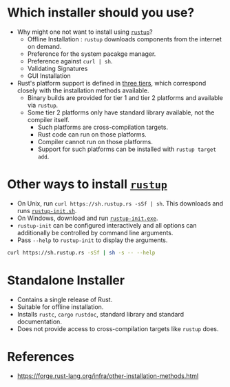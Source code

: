 # Which installer should you use?
* Why might one not want to install using [`rustup`](https://github.com/rust-lang/rustup.rs)?
	* Offline Installation : `rustup` downloads components from the internet on demand.
	* Preference for the system pacakge manager.
	* Preference against `curl | sh`.
	* Validating Signatures
	* GUI Installation
* Rust's platform support is defined in [three tiers](https://github.com/pravsemilo/rust-notes/blob/master/forge.rust-lang.org/Rust_Platform_Support.md), which correspond closely with the installation methods available.
	* Binary builds are provided for tier 1 and tier 2 platforms and available via `rustup`.
	* Some tier 2 platforms only have standard library available, not the compiler itself.
		* Such platforms are cross-compilation targets.
		* Rust code can run on those platforms.
		* Compiler cannot run on those platforms.
		* Support for such platforms can be installed with `rustup target add`.
# Other ways to install  [`rustup`](https://github.com/rust-lang/rustup.rs)
* On Unix, run `curl https://sh.rustup.rs -sSf | sh`. This downloads and runs [`rustup-init.sh`](https://static.rust-lang.org/rustup/rustup-init.sh).
* On Windows, download and run [`rustup-init.exe`](https://static.rust-lang.org/rustup/dist/i686-pc-windows-gnu/rustup-init.exe).
* `rustup-init` can be configured interactively and all options can additionally be controlled by command line arguments.
* Pass `--help` to `rustup-init` to display the arguments.
```bash
curl https://sh.rustup.rs -sSf | sh -s -- --help
```
# Standalone Installer
* Contains a single release of Rust.
* Suitable for offline installation.
* Installs `rustc`, `cargo` `rustdoc`, standard library and standard documentation.
* Does not provide access to cross-compilation targets like `rustup` does.
# References
* https://forge.rust-lang.org/infra/other-installation-methods.html
